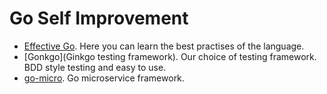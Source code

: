 # Go Self Improvement
- [Effective Go](https://golang.org/doc/effective_go.html). Here you can learn the best practises of the language. 
- [Gonkgo](Ginkgo testing framework). Our choice of testing framework. BDD style testing and easy to use.
- [go-micro](https://micro.mu/blog/2016/03/20/micro.html). Go microservice framework. 
